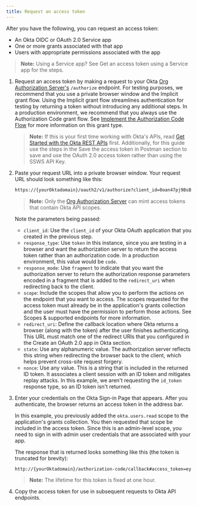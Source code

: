 ```yaml
---
title: Request an access token
---
```

After you have the following, you can request an access token:

* An Okta OIDC or OAuth 2.0 Service app
* One or more grants associated with that app
* Users with appropriate permissions associated with the app

> **Note:** Using a Service app? See <GuideLink link="../get-access-token-using-service-app">Get an access token using a Service app</GuideLink> for the steps.

1. Request an access token by making a request to your Okta [Org Authorization Server's](/docs/concepts/auth-servers) `/authorize` endpoint. For testing purposes, we recommend that you use a private browser window and the Implicit grant flow. Using the Implicit grant flow streamlines authentication for testing by returning a token without introducing any additional steps. In a production environment, we recommend that you always use the Authorization Code grant flow. See [Implement the Authorization Code Flow](/docs/guides/implement-auth-code/) for more information on this grant type.

    > **Note:** If this is your first time working with Okta's APIs, read [Get Started with the Okta REST APIs](https://developer.okta.com/code/rest/) first. Additionally, for this guide use the steps in the <GuideLink link="../save-access-token"> Save the access token in Postman</GuideLink>  section to save and use the OAuth 2.0 access token rather than using the SSWS API Key.

2. Paste your request URL into a private browser window. Your request URL should look something like this:

    ```bash
    https://{yourOktadomain}/oauth2/v1/authorize?client_id=0oan47pj9BsB30h7&response_type=token&response_mode=fragment&scope=okta.users.read&redirect_uri={yourConfiguredRedirectUri}&nonce=UBGW&state=1234
    ```

    > **Note:** Only the [Org Authorization Server](/docs/concepts/auth-servers) can mint access tokens that contain Okta API scopes.

    Note the parameters being passed:

    * `client_id`: Use the `client_id` of your Okta OAuth application that you created in the <GuideLink link="../create-oauth-app">previous step</GuideLink>.
    * `response_type`: Use `token` in this instance, since you are testing in a browser and want the authorization server to return the access token rather than an authorization code. In a production environment, this value would be `code`.
    * `response_mode`: Use `fragment` to indicate that you want the authorization server to return the authorization response parameters encoded in a fragment that is added to the `redirect_uri` when redirecting back to the client.
    * `scope`: Include the scopes that allow you to perform the actions on the endpoint that you want to access. The scopes requested for the access token must already be in the application's grants collection and the user must have the permission to perform those actions. See <GuideLink link="../scopes">Scopes & supported endpoints</GuideLink> for more information.
    * `redirect_uri`: Define the callback location where Okta returns a browser (along with the token) after the user finishes authenticating. This URL must match one of the redirect URIs that you configured in the <GuideLink link="../create-an-OAuth-2.0-app-in-okta">Create an OAuth 2.0 app in Okta</GuideLink> section.
    * `state`: Use any alphanumeric value. The authorization server reflects this string when redirecting the browser back to the client, which helps prevent cross-site request forgery.
    * `nonce`: Use any value. This is a string that is included in the returned ID token. It associates a client session with an ID token and mitigates replay attacks. In this example, we aren't requesting the `id_token` response type, so an ID token isn't returned.

3. Enter your credentials on the Okta Sign-in Page that appears. After you authenticate, the browser returns an access token in the address bar.

    In this example, you previously added the `okta.users.read` scope to the application's grants collection. You then requested that scope be included in the access token. Since this is an admin-level scope, you need to sign in with admin user credentials that are associated with your app.

    The response that is returned looks something like this (the token is truncated for brevity):

    ```bash
    http://{yourOktadomain}/authorization-code/callback#access_token=eyJraWQiOiJEa1lUbmhTdkd5OEJk.......Y5D6XG&token_type=Bearer&expires_in=3600&scope=okta.users.read&state=1234
    ```

    > **Note:** The lifetime for this token is fixed at one hour.

4. Copy the access token for use in subsequent <GuideLink link="../save-access-token">requests to Okta API endpoints</GuideLink>.

<NextSectionLink/>
